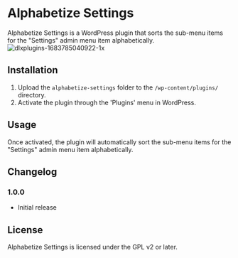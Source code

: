 # Alphabetize Settings

Alphabetize Settings is a WordPress plugin that sorts the sub-menu items for the "Settings" admin menu item alphabetically.
![dlxplugins-1683785040922-1x](https://github.com/DLXPlugins/alphabetize-settings/assets/636521/02bbbee9-2474-45b5-b11d-f2ca193da573)


## Installation

1. Upload the `alphabetize-settings` folder to the `/wp-content/plugins/` directory.
2. Activate the plugin through the 'Plugins' menu in WordPress.

## Usage

Once activated, the plugin will automatically sort the sub-menu items for the "Settings" admin menu item alphabetically.

## Changelog

### 1.0.0
* Initial release

## License

Alphabetize Settings is licensed under the GPL v2 or later.
